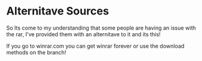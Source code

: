 # Alternitave Sources

So Its come to my understanding that some people are having an issue with the rar, I've provided them with an alternitave to it and its this!

If you go to winrar.com you can get winrar forever or use the download methods on the branch!
